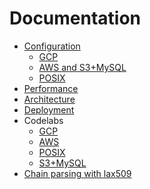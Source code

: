 # Documentation

<!--Please, keep this in sync with ../README.md -->
+ [Configuration](/cmd/tesseract/)
  - [GCP](/cmd/tesseract/gcp/)
  - [AWS and S3+MySQL](/cmd/tesseract/aws/)
  - [POSIX](/cmd/tesseract/posix/)
+ [Performance](/docs/performance.md)
+ [Architecture](/docs/architecture.md)
+ [Deployment](/deployment/)
+ Codelabs
  - [GCP](/deployment/live/gcp/test/)
  - [AWS](/deployment/live/aws/test/)
  - [POSIX](/cmd/tesseract/posix/README.md#codelab)
  - [S3+MySQL](/cmd/tesseract/aws/README.md#s3mysql-codelab)
+ [Chain parsing with lax509](/internal/lax509/)
